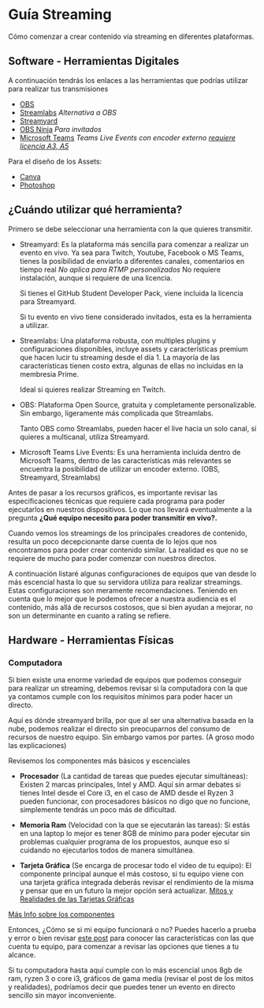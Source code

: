 # Guía Streaming 

Cómo comenzar a crear contenido vía streaming en diferentes plataformas.

## Software - Herramientas Digitales

A continuación tendrás los enlaces a las herramientas que podrías utilizar para realizar tus transmisiones 
* [OBS](https://obsproject.com/es/download) 
* [Streamlabs](https://streamlabs.com/) *Alternativa a OBS*
* [Streamyard](https://streamyard.com/)
* [OBS Ninja](https://obs.ninja/) *Para invitados*
* [Microsoft Teams](https://www.microsoft.com/es-mx/microsoft-teams/download-app) *Teams Live Events con encoder externo [requiere licencia A3, A5](https://docs.microsoft.com/en-us/MicrosoftTeams/teams-live-events/plan-for-teams-live-events)*

Para el diseño de los Assets: 

* [Canva](https://www.canva.com/)
* [Photoshop](https://creativecloud.adobe.com/apps/all/photoshop/installation?locale=en)


## ¿Cuándo utilizar qué herramienta?

Primero se debe seleccionar una herramienta con la que quieres transmitir. 

* Streamyard: Es la plataforma más sencilla para comenzar a realizar un evento en vivo. Ya sea para Twitch, Youtube, Facebook o MS Teams, tienes la posibilidad de enviarlo a diferentes canales, comentarios en tiempo real *No aplica para RTMP personalizados* No requiere instalación, aunque si requiere de una licencia.

    Si tienes el GitHub Student Developer Pack, viene incluida la licencia para Streamyard.

    Si tu evento en vivo tiene considerado invitados, esta es la herramienta a utilizar.

* Streamlabs: Una plataforma robusta, con multiples plugins y  configuraciones disponibles, incluye assets y características premium que hacen lucir tu streaming desde el día 1. La mayoría de las características tienen costo extra, algunas de ellas no incluidas en la membresia Prime.

    Ideal si quieres realizar Streaming en Twitch.

* OBS: Plataforma Open Source, gratuita y completamente personalizable. Sin embargo, ligeramente más complicada que Streamlabs.

    Tanto OBS como Streamlabs, pueden hacer el live hacia un solo canal, si quieres a multicanal, utiliza Streamyard.

* Microsoft Teams Live Events: Es una herramienta incluida dentro de Microsoft Teams, dentro de las características más relevantes se encuentra la posibilidad de utilizar un encoder externo. (OBS, Streamyard, Streamlabs)

Antes de pasar a los recursos gráficos, es importante revisar las especificaciones técnicas que requiere cada programa para poder ejecutarlos en nuestros dispositivos. Lo que nos llevará eventualmente a la pregunta **¿Qué equipo necesito para poder transmitir en vivo?.**

Cuando vemos los streamings de los principales creadores de contenido, resulta un poco decepcionante darse cuenta de lo lejos que nos encontramos para poder crear contenido similar. La realidad es que no se requiere de mucho para poder comenzar con nuestros directos.

A continuación listaré algunas configuraciones de equipos que van desde lo más escencial hasta lo que su servidora utiliza para realizar streamings. Estas configuraciones son meramente recomendaciones. Teniendo en cuenta que lo mejor que le podemos ofrecer a nuestra audiencia es el contenido, más allá de recursos costosos, que si bien ayudan a mejorar, no son un determinante en cuanto a rating se refiere. 

## Hardware - Herramientas Físicas

### Computadora

Si bien existe una enorme variedad de equipos que podemos conseguir para realizar un streaming, debemos revisar si la computadora con la que ya contamos cumple con los requisitos mínimos para poder hacer un directo. 

Aquí es dónde streamyard brilla, por que al ser una alternativa basada en la nube, podemos realizar el directo sin preocuparnos del consumo de recursos de nuestro equipo. Sin embargo vamos por partes.  (A groso modo las explicaciones)

Revisemos los componentes más básicos y escenciales 

* **Procesador** (La cantidad de tareas que puedes ejecutar simultáneas):  Existen 2 marcas principales, Intel y AMD. Aquí sin armar debates si tienes Intel desde el Core i3, en el caso de AMD desde el Ryzen 3 pueden funcionar, con procesadores básicos no digo que no funcione, simplemente tendrás un poco más de dificultad.

* **Memoria Ram** (Velocidad con la que se ejecutarán las tareas): Si estás en una laptop lo mejor es tener 8GB de mínimo para poder ejecutar sin problemas cualquier programa de los propuestos, aunque eso sí cuidando no ejecutarlos todos de manera simultánea. 

* **Tarjeta Gráfica** (Se encarga de procesar todo el video de tu equipo): El componente principal aunque el más costoso, si tu equipo viene con una tarjeta gráfica integrada deberás revisar el rendimiento de la misma y pensar que en un futuro la mejor opción será actualizar. [Mitos y Realidades de las Tarjetas Gráficas](https://www.xataka.com/componentes/mitos-y-realidades-de-las-graficas-integradas-cumplieron-su-promesa)

[Más Info sobre los componentes](https://www.cyberpuerta.mx/Guia-de-compra-para-Procesadores/#:~:text=Un%20procesador%20b%C3%A1sico%20funcionar%C3%A1%20perfectamente%20para%20tareas%20de,Tarjeta%20de%20Video%20gracias%20a%20los%20procesadores%20APU.)  

Entonces, ¿Cómo se si mi equipo funcionará o no?
Puedes hacerlo a prueba y error o bien revisar [este post](https://www.headsem.com/como-saber-las-propiedades-o-caracteristicas-de-mi-laptop-notebook-pc/) para conocer las características con las que cuenta tu equipo, para comenzar a revisar las opciones que tienes a tu alcance.

Si tu computadora hasta aquí cumple con lo más escencial unos 8gb de ram, ryzen 3 o core i3, gráficos de gama media (revisar el post de los mitos y realidades), podríamos decir que puedes tener un evento en directo sencillo sin mayor inconveniente.
